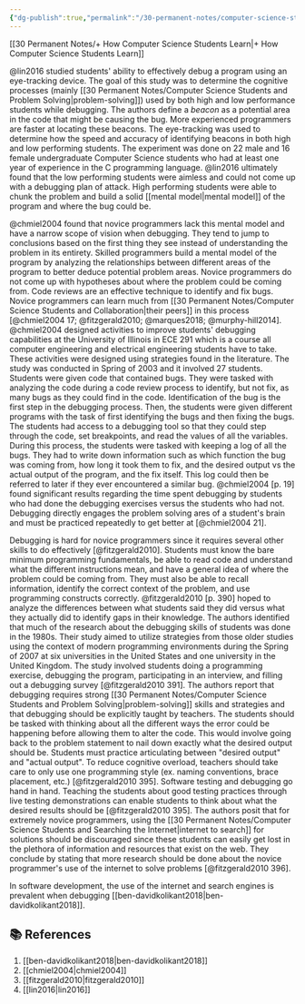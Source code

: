```yaml
---
{"dg-publish":true,"permalink":"/30-permanent-notes/computer-science-students-and-debugging/","title":"Computer Science Students and Debugging","tags":["🪴"],"created":"2024-08-30","updated":"2024-09-13"}
---
```



[[30 Permanent Notes/+ How Computer Science Students Learn\|+ How Computer Science Students Learn]]

@lin2016 studied students' ability to effectively debug a program using an eye-tracking device. The goal of this study was to determine the cognitive processes (mainly [[30 Permanent Notes/Computer Science Students and Problem Solving\|problem-solving]]) used by both high and low performance students while debugging. The authors define a _beacon_ as a potential area in the code that might be causing the bug. More experienced programmers are faster at locating these beacons. The eye-tracking was used to determine how the speed and accuracy of identifying beacons in both high and low performing students. The experiment was done on 22 male and 16 female undergraduate Computer Science students who had at least one year of experience in the C programming language. @lin2016 ultimately found that the low performing students were aimless and could not come up with a debugging plan of attack. High performing students were able to chunk the problem and build a solid [[mental model\|mental model]] of the program and where the bug could be.

@chmiel2004 found that novice programmers lack this mental model and have a narrow scope of vision when debugging. They tend to jump to conclusions based on the first thing they see instead of understanding the problem in its entirety. Skilled programmers build a mental model of the program by analyzing the relationships between different areas of the program to better deduce potential problem areas. Novice programmers do not come up with hypotheses about where the problem could be coming from. Code reviews are an effective technique to identify and fix bugs. Novice programmers can learn much from [[30 Permanent Notes/Computer Science Students and Collaboration\|their peers]] in this process [@chmiel2004 17; @fitzgerald2010; @marques2018; @murphy-hill2014]. @chmiel2004 designed activities to improve students' debugging capabilities at the University of Illinois in ECE 291 which is a course all computer engineering and electrical engineering students have to take. These activities were designed using strategies found in the literature. The study was conducted in Spring of 2003 and it involved 27 students. Students were given code that contained bugs. They were tasked with analyzing the code during a code review process to identify, but not fix, as many bugs as they could find in the code. Identification of the bug is the first step in the debugging process. Then, the students were given different programs with the task of first identifying the bugs and then fixing the bugs. The students had access to a debugging tool so that they could step through the code, set breakpoints, and read the values of all the variables. During this process, the students were tasked with keeping a log of all the bugs. They had to write down information such as which function the bug was coming from, how long it took them to fix, and the desired output vs the actual output of the program, and the fix itself. This log could then be referred to later if they ever encountered a similar bug. @chmiel2004 [p. 19] found significant results regarding the time spent debugging by students who had done the debugging exercises versus the students who had not. Debugging directly engages the problem solving ares of a student's brain and must be practiced repeatedly to get better at [@chmiel2004 21].

Debugging is hard for novice programmers since it requires several other skills to do effectively [@fitzgerald2010]. Students must know the bare minimum programming fundamentals, be able to read code and understand what the different instructions mean, and have a general idea of where the problem could be coming from. They must also be able to recall information, identify the correct context of the problem, and use programming constructs correctly. @fitzgerald2010 [p. 390] hoped to analyze the differences between what students said they did versus what they actually did to identify gaps in their knowledge. The authors identified that much of the research about the debugging skills of students was done in the 1980s. Their study aimed to utilize strategies from those older studies using the context of modern programming environments during the Spring of 2007 at six universities in the United States and one university in the United Kingdom. The study involved students doing a programming exercise, debugging the program, participating in an interview, and filling out a debugging survey [@fitzgerald2010 391]. The authors report that debugging requires strong [[30 Permanent Notes/Computer Science Students and Problem Solving\|problem-solving]] skills and strategies and that debugging should be explicitly taught by teachers. The students should be tasked with thinking about all the different ways the error could be happening before allowing them to alter the code. This would involve going back to the problem statement to nail down exactly what the desired output should be. Students must practice articulating between "desired output" and "actual output". To reduce cognitive overload, teachers should take care to only use one programming style (ex. naming conventions, brace placement, etc.) [@fitzgerald2010 395]. Software testing and debugging go hand in hand. Teaching the students about good testing practices through live testing demonstrations can enable students to think about what the desired results should be [@fitzgerald2010 395]. The authors posit that for extremely novice programmers, using the [[30 Permanent Notes/Computer Science Students and Searching the Internet\|internet to search]] for solutions should be discouraged since these students can easily get lost in the plethora of information and resources that exist on the web. They conclude by stating that more research should be done about the novice programmer's use of the internet to solve problems [@fitzgerald2010 396].

In software development, the use of the internet and search engines is prevalent when debugging [[ben-davidkolikant2018\|ben-davidkolikant2018]].

## 📚 References

1. [[ben-davidkolikant2018\|ben-davidkolikant2018]]
2. [[chmiel2004\|chmiel2004]]
3. [[fitzgerald2010\|fitzgerald2010]]
4. [[lin2016\|lin2016]]

